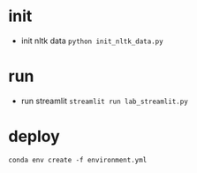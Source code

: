 # init
- init nltk data
`python init_nltk_data.py`

# run
- run streamlit
`streamlit run lab_streamlit.py`

# deploy
`conda env create -f environment.yml`